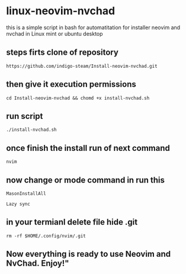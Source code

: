 # linux-neovim-nvchad
this is a simple script in bash for automatitation for installer neovim and nvchad in Linux mint or ubuntu desktop
## steps firts clone of repository 
<pre><code>https://github.com/indigo-steam/Install-neovim-nvchad.git</code></pre>
## then give it execution permissions
<pre><code>cd Install-neovim-nvchad && chomd +x install-nvchad.sh</code></pre>
## run script
<pre><code>./install-nvchad.sh</code></pre>
## once finish the install run of next command 
<pre><code>nvim</code></pre>
## now change or mode command in run this 
<pre><code>MasonInstallAll</pre></code>

<pre><code>Lazy sync</pre></code>
## in your termianl delete file hide .git
<pre><code>rm -rf $HOME/.config/nvim/.git</pre></code>
## Now everything is ready to use Neovim and NvChad. Enjoy!"

